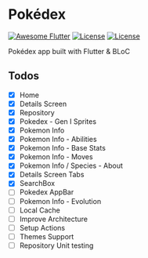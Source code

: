 # Pokédex

[![Awesome Flutter](https://img.shields.io/badge/Awesome-Flutter-blue.svg)](https://github.com/Solido/awesome-flutter)
[![License](https://img.shields.io/badge/License-Apache%202.0-red.svg)](LICENSE)
[![License](https://img.shields.io/badge/License-MIT-red.svg)](LICENSE)

Pokédex app built with Flutter & BLoC

## Todos

- [x] Home
- [x] Details Screen
- [x] Repository 
- [x] Pokedex - Gen I Sprites
- [x] Pokemon Info
- [x] Pokemon Info - Abilities
- [x] Pokemon Info - Base Stats
- [x] Pokemon Info - Moves
- [x] Pokemon Info / Species - About
- [x] Details Screen Tabs
- [x] SearchBox
- [ ] Pokedex AppBar
- [ ] Pokemon Info - Evolution
- [ ] Local Cache
- [ ] Improve Architecture
- [ ] Setup Actions
- [ ] Themes Support
- [ ] Repository Unit testing
